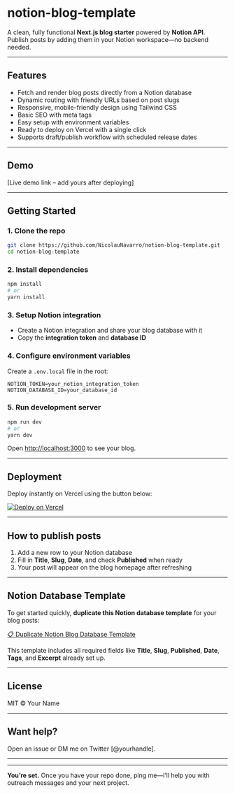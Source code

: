
# notion-blog-template

A clean, fully functional **Next.js blog starter** powered by **Notion API**.
Publish posts by adding them in your Notion workspace—no backend needed.

---

## Features

* Fetch and render blog posts directly from a Notion database
* Dynamic routing with friendly URLs based on post slugs
* Responsive, mobile-friendly design using Tailwind CSS
* Basic SEO with meta tags
* Easy setup with environment variables
* Ready to deploy on Vercel with a single click
* Supports draft/publish workflow with scheduled release dates

---

## Demo

\[Live demo link – add yours after deploying]

---

## Getting Started

### 1. Clone the repo

```bash
git clone https://github.com/NicolauNavarro/notion-blog-template.git
cd notion-blog-template
```

### 2. Install dependencies

```bash
npm install
# or
yarn install
```

### 3. Setup Notion integration

* Create a Notion integration and share your blog database with it
* Copy the **integration token** and **database ID**

### 4. Configure environment variables

Create a `.env.local` file in the root:

```env
NOTION_TOKEN=your_notion_integration_token
NOTION_DATABASE_ID=your_database_id
```

### 5. Run development server

```bash
npm run dev
# or
yarn dev
```

Open [http://localhost:3000](http://localhost:3000) to see your blog.

---

## Deployment

Deploy instantly on Vercel using the button below:

[![Deploy on Vercel](https://vercel.com/button)](https://vercel.com/new/clone?repository-url=https://github.com/yourusername/notion-blog-template)

---

## How to publish posts

1. Add a new row to your Notion database  
2. Fill in **Title**, **Slug**, **Date**, and check **Published** when ready  
3. Your post will appear on the blog homepage after refreshing

---

## Notion Database Template

To get started quickly, **duplicate this Notion database template** for your blog posts:

[📋 Duplicate Notion Blog Database Template](https://www.notion.so/your-notion-template-link)

This template includes all required fields like **Title**, **Slug**, **Published**, **Date**, **Tags**, and **Excerpt** already set up.

---

## License

MIT © Your Name

---

## Want help?

Open an issue or DM me on Twitter \[@yourhandle].

---

---

**You’re set.** Once you have your repo done, ping me—I’ll help you with outreach messages and your next project.
